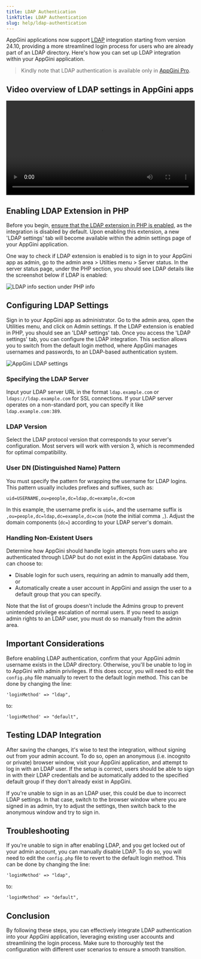 ```yaml
---
title: LDAP Authentication
linkTitle: LDAP Authentication
slug: help/ldap-authentication
---
```


AppGini applications now support [LDAP](https://en.wikipedia.org/wiki/Lightweight_Directory_Access_Protocol) integration starting from version 24.10, providing a more streamlined login process for users who are already part of an LDAP directory. Here's how you can set up LDAP integration within your AppGini application.

> Kindly note that LDAP authentication is available only in [AppGini Pro](/appgini/order).

## Video overview of LDAP settings in AppGini apps

<video width="100%" height="auto" controls="" allowfullscreen="">
<source src="https://cdn.bigprof.com/screencasts/ldap-login-in-appgini-applications.mp4" type="video/mp4">
Your browser does not support the video tag.
</video>

## Enabling LDAP Extension in PHP

Before you begin, [ensure that the LDAP extension in PHP is enabled](/appgini/help/enable-php-ldap-extension), as the integration is disabled by default. Upon enabling this extension, a new 'LDAP settings' tab will become available within the admin settings page of your AppGini application.

One way to check if LDAP extension is enabled is to sign in to your AppGini app as admin, go to the admin area > Utilties menu > Server status. In the server status page, under the PHP section, you should see LDAP details like the screenshot below if LDAP is enabled:

![LDAP info section under PHP info](https://cdn.bigprof.com/images/ldap-section-php-ini.png)

## Configuring LDAP Settings

Sign in to your AppGini app as administrator. Go to the admin area, open the Utilities menu, and click on Admin settings. If the LDAP extension is enabled in PHP, you should see an 'LDAP settings' tab. Once you access the 'LDAP settings' tab, you can configure the LDAP integration. This section allows you to switch from the default login method, where AppGini manages usernames and passwords, to an LDAP-based authentication system.

![AppGini LDAP settings](https://cdn.bigprof.com/images/ldap-settings.png)

### Specifying the LDAP Server

Input your LDAP server URL in the format `ldap.example.com` or `ldaps://ldap.example.com` for SSL connections. If your LDAP server operates on a non-standard port, you can specify it like `ldap.example.com:389`.

### LDAP Version

Select the LDAP protocol version that corresponds to your server's configuration. Most servers will work with version 3, which is recommended for optimal compatibility.

### User DN (Distinguished Name) Pattern

You must specify the pattern for wrapping the username for LDAP logins. This pattern usually includes prefixes and suffixes, such as:

```
uid=USERNAME,ou=people,dc=ldap,dc=example,dc=com
```

In this example, the username prefix is `uid=`, and the username suffix is `,ou=people,dc=ldap,dc=example,dc=com` (note the initial comma `,`). Adjust the domain components (`dc=`) according to your LDAP server's domain.

### Handling Non-Existent Users

Determine how AppGini should handle login attempts from users who are authenticated through LDAP but do not exist in the AppGini database. You can choose to:

*   Disable login for such users, requiring an admin to manually add them, or
*   Automatically create a user account in AppGini and assign the user to a default group that you can specify.

Note that the list of groups doesn't include the Admins group to prevent unintended privilege escalation of normal users. If you need to assign admin rights to an LDAP user, you must do so manually from the admin area.

## Important Considerations

Before enabling LDAP authentication, confirm that your AppGini admin username exists in the LDAP directory. Otherwise, you'll be unable to log in to AppGini with admin privileges. If this does occur, you will need to edit the `config.php` file manually to revert to the default login method. This can be done by changing the line:

```
'loginMethod' => "ldap",
```

to:

```
'loginMethod' => "default",
```

## Testing LDAP Integration

After saving the changes, it's wise to test the integration, without signing out from your admin account. To do so, open an anonymous (i.e. incognito or private) browser window, visit your AppGini application, and attempt to log in with an LDAP user. If the setup is correct, users should be able to sign in with their LDAP credentials and be automatically added to the specified default group if they don't already exist in AppGini.

If you're unable to sign in as an LDAP user, this could be due to incorrect LDAP settings. In that case, switch to the browser window where you are signed in as admin, try to adjust the settings, then switch back to the anonymous window and try to sign in.

## Troubleshooting

If you're unable to sign in after enabling LDAP, and you get locked out of your admin account, you can manually disable LDAP. To do so, you will need to edit the `config.php` file to revert to the default login method. This can be done by changing the line:


```
'loginMethod' => "ldap",
```

to:

```
'loginMethod' => "default",
```

## Conclusion

By following these steps, you can effectively integrate LDAP authentication into your AppGini application, leveraging existing user accounts and streamlining the login process. Make sure to thoroughly test the configuration with different user scenarios to ensure a smooth transition.

